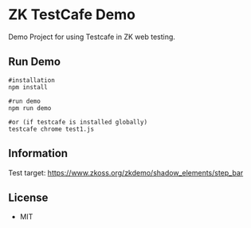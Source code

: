 # ZK TestCafe Demo
Demo Project for using Testcafe in ZK web testing.

## Run Demo
```
#installation
npm install

#run demo
npm run demo

#or (if testcafe is installed globally)
testcafe chrome test1.js
```

## Information
Test target: https://www.zkoss.org/zkdemo/shadow_elements/step_bar

## License
* MIT

